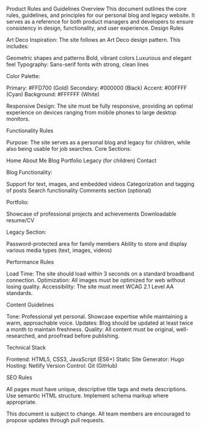 Product Rules and Guidelines
Overview
This document outlines the core rules, guidelines, and principles for our personal blog and legacy website. It serves as a reference for both product managers and developers to ensure consistency in design, functionality, and user experience.
Design Rules

Art Deco Inspiration: The site follows an Art Deco design pattern. This includes:

Geometric shapes and patterns
Bold, vibrant colors
Luxurious and elegant feel
Typography: Sans-serif fonts with strong, clean lines


Color Palette:

Primary: #FFD700 (Gold)
Secondary: #000000 (Black)
Accent: #00FFFF (Cyan)
Background: #FFFFFF (White)


Responsive Design: The site must be fully responsive, providing an optimal experience on devices ranging from mobile phones to large desktop monitors.

Functionality Rules

Purpose: The site serves as a personal blog and legacy for children, while also being usable for job searches.
Core Sections:

Home
About Me
Blog
Portfolio
Legacy (for children)
Contact


Blog Functionality:

Support for text, images, and embedded videos
Categorization and tagging of posts
Search functionality
Comments section (optional)


Portfolio:

Showcase of professional projects and achievements
Downloadable resume/CV


Legacy Section:

Password-protected area for family members
Ability to store and display various media types (text, images, videos)



Performance Rules

Load Time: The site should load within 3 seconds on a standard broadband connection.
Optimization: All images must be optimized for web without losing quality.
Accessibility: The site must meet WCAG 2.1 Level AA standards.

Content Guidelines

Tone: Professional yet personal. Showcase expertise while maintaining a warm, approachable voice.
Updates: Blog should be updated at least twice a month to maintain freshness.
Quality: All content must be original, well-researched, and proofread before publishing.

Technical Stack

Frontend: HTML5, CSS3, JavaScript (ES6+)
Static Site Generator: Hugo
Hosting: Netlify
Version Control: Git (GitHub)

SEO Rules

All pages must have unique, descriptive title tags and meta descriptions.
Use semantic HTML structure.
Implement schema markup where appropriate.

This document is subject to change. All team members are encouraged to propose updates through pull requests.
